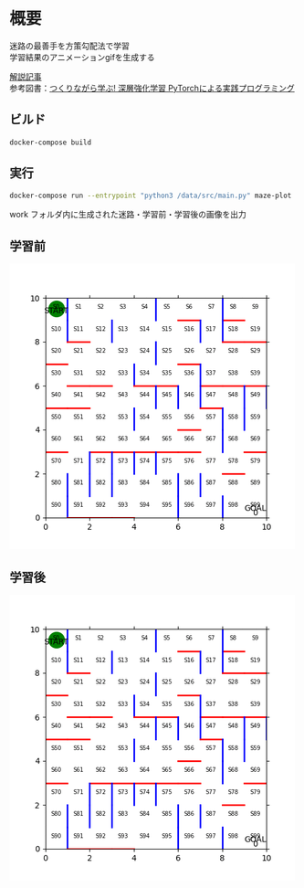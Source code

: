 # 概要

迷路の最善手を方策勾配法で学習  
学習結果のアニメーションgifを生成する

[解説記事](https://www.du-soleil.com/entry/maze-lerning)  
参考図書：[つくりながら学ぶ! 深層強化学習 PyTorchによる実践プログラミング](https://www.amazon.co.jp/exec/obidos/ASIN/4839965625/bulldra-22/)

## ビルド

```bash
docker-compose build
```

## 実行

```bash
docker-compose run --entrypoint "python3 /data/src/main.py" maze-plot
```

work フォルダ内に生成された迷路・学習前・学習後の画像を出力

## 学習前

![学習前](/sample/input.gif)

## 学習後

![学習後](/sample/result.gif)
